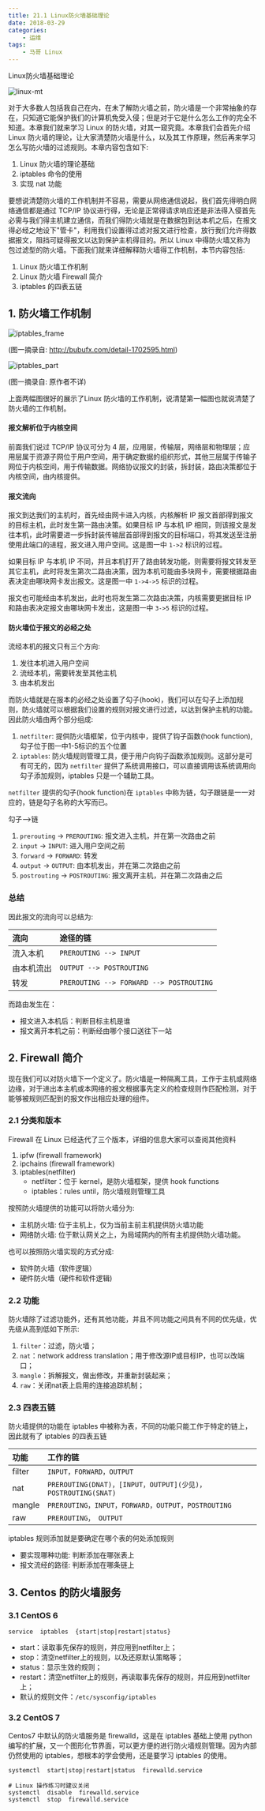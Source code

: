 ```yaml
---
title: 21.1 Linux防火墙基础理论
date: 2018-03-29
categories:
    - 运维
tags:
    - 马哥 Linux
---
```


Linux防火墙基础理论

![linux-mt](/images/linux_mt/linux_iptables.jpg)
<!-- more -->

对于大多数人包括我自己在内，在未了解防火墙之前，防火墙是一个非常抽象的存在，只知道它能保护我们的计算机免受入侵；但是对于它是什么怎么工作的完全不知道。本章我们就来学习 Linux 的防火墙，对其一窥究竟。本章我们会首先介绍Linux 防火墙的理论，让大家清楚防火墙是什么，以及其工作原理，然后再来学习怎么写防火墙的过滤规则。本章内容包含如下:
1. Linux 防火墙的理论基础
2. iptables 命令的使用
3. 实现 nat 功能

要想说清楚防火墙的工作机制并不容易，需要从网络通信说起，我们首先得明白网络通信都是通过 TCP/IP 协议进行得，无论是正常得请求响应还是非法得入侵首先必需与我们得主机建立通信，而我们得防火墙就是在数据包到达本机之后，在报文得必经之地设下"管卡"，利用我们设置得过滤对报文进行检查，放行我们允许得数据报文，阻挡可疑得报文以达到保护主机得目的。所以 Linux 中得防火墙又称为包过滤型的防火墙。下面我们就来详细解释防火墙得工作机制，本节内容包括:
1. Linux 防火墙工作机制
2. Linux 防火墙 Firewall 简介
3. iptables 的四表五链


## 1. 防火墙工作机制
![iptables_frame](/images/linux_mt/iptables_frame.jpg)

(图一摘录自: http://bubufx.com/detail-1702595.html)

![iptables_part](/images/linux_mt/iptables_part.jpg)

(图一摘录自: 原作者不详)

上面两幅图很好的展示了Linux 防火墙的工作机制，说清楚第一幅图也就说清楚了防火墙的工作机制。

#### 报文解析位于内核空间
前面我们说过 TCP/IP 协议可分为 4 层，应用层，传输层，网络层和物理层；应用层属于资源子网位于用户空间，用于确定数据的组织形式，其他三层属于传输子网位于内核空间，用于传输数据。网络协议报文的封装，拆封装，路由决策都位于内核空间，由内核提供。

#### 报文流向
报文到达我们的主机时，首先经由网卡进入内核，内核解析 IP 报文首部得到报文的目标主机，此时发生第一路由决策。如果目标 IP 与本机 IP 相同，则该报文是发往本机，此时需要进一步拆封装传输层首部得到报文的目标端口，将其发送至注册使用此端口的进程，报文进入用户空间。这是图一中 `1->2` 标识的过程。

如果目标 IP 与本机 IP 不同，并且本机打开了路由转发功能，则需要将报文转发至其它主机，此时将发生第次二路由决策，因为本机可能由多块网卡，需要根据路由表决定由哪块网卡发出报文。这是图一中 `1->4->5` 标识的过程。

报文也可能经由本机发出，此时也将发生第二次路由决策，内核需要更据目标 IP和路由表决定报文由哪块网卡发出，这是图一中 `3->5` 标识的过程。

#### 防火墙位于报文的必经之处
流经本机的报文只有三个方向:
1. 发往本机进入用户空间
2. 流经本机，需要转发至其他主机
3. 由本机发出

而防火墙就是在报本的必经之处设置了勾子(hook)，我们可以在勾子上添加规则，防火墙就可以根据我们设置的规则对报文进行过滤，以达到保护主机的功能。因此防火墙由两个部分组成:
1. `netfilter`: 提供防火墙框架，位于内核中，提供了钩子函数(hook function),勾子位于图一中1-5标识的五个位置
2. `iptables`: 防火墙规则管理工具，便于用户向钩子函数添加规则。这部分是可有可无的，因为 `netfilter` 提供了系统调用接口，可以直接调用该系统调用向勾子添加规则，iptables 只是一个辅助工具。

`netfilter` 提供的勾子(hook function)在 `iptables` 中称为链，勾子跟链是一一对应的，链是勾子名称的大写而已。

勾子-->链
1. `prerouting` -> `PREROUTING`: 报文进入主机，并在第一次路由之前
2. `input` -> `INPUT`: 进入用户空间之前
3. `forward` -> `FORWARD`: 转发
4. `output` -> `OUTPUT`: 由本机发出，并在第二次路由之前
5. `postrouting` -> `POSTROUTING`: 报文离开主机，并在第二次路由之后


### 总结
因此报文的流向可以总结为:

|流向|途径的链|
|:---|:---|
|流入本机|`PREROUTING --> INPUT`|
|由本机流出|`OUTPUT --> POSTROUTING`|
|转发|`PREROUTING --> FORWARD --> POSTROUTING`|

而路由发生在：
- 报文进入本机后：判断目标主机是谁
- 报文离开本机之前：判断经由哪个接口送往下一站

## 2. Firewall 简介
现在我们可以对防火墙下一个定义了。防火墙是一种隔离工具，工作于主机或网络边缘，对于进出本主机或本网络的报文根据事先定义的检查规则作匹配检测，对于能够被规则匹配到的报文作出相应处理的组件。

### 2.1 分类和版本
Firewall 在 Linux 已经迭代了三个版本，详细的信息大家可以查阅其他资料
1. ipfw (firewall framework)
2. ipchains (firewall framework)
3. iptables(netfilter)
    - netfilter：位于 kernel，是防火墙框架，提供 hook functions
    - iptables：rules until，防火墙规则管理工具

按照防火墙提供的功能可以将防火墙分为:
- 主机防火墙: 位于主机上，仅为当前主前主机提供防火墙功能
- 网络防火墙: 位于默认网关之上，为局域网内的所有主机提供防火墙功能。

也可以按照防火墙实现的方式分成:
- 软件防火墙（软件逻辑）
- 硬件防火墙（硬件和软件逻辑)

### 2.2 功能
防火墙除了过滤功能外，还有其他功能，并且不同功能之间具有不同的优先级，优先级从高到低如下所示:
1. `filter`：过滤，防火墙；
2. `nat`：network address translation；用于修改源IP或目标IP，也可以改端口；
3. `mangle`：拆解报文，做出修改，并重新封装起来；
4. `raw`：关闭nat表上启用的连接追踪机制；

### 2.3 四表五链
防火墙提供的功能在 iptables 中被称为表，不同的功能只能工作于特定的链上，因此就有了 iptables 的四表五链

|功能|工作的链|
|:---|:---|
|filter|`INPUT，FORWARD，OUTPUT`|
|nat|`PREROUTING(DNAT)，[INPUT，OUTPUT](少见)，POSTROUTING(SNAT)`|
|mangle|`PREROUTING，INPUT，FORWARD，OUTPUT，POSTROUTING`|
|raw|`PREROUTING， OUTPUT`|

iptables 规则添加就是要确定在哪个表的何处添加规则
- 要实现哪种功能: 判断添加在哪张表上
- 报文流经的路径: 判断添加在哪条链上


## 3. Centos 的防火墙服务
### 3.1 CentOS 6
`service  iptables  {start|stop|restart|status}`
- start：读取事先保存的规则，并应用到netfilter上；
- stop：清空netfilter上的规则，以及还原默认策略等；
- status：显示生效的规则；
- restart：清空netfilter上的规则，再读取事先保存的规则，并应用到netfilter上；
- 默认的规则文件：`/etc/sysconfig/iptables`

### 3.2 CentOS 7
Centos7 中默认的防火墙服务是 firewalld，这是在 iptables 基础上使用 python 编写的扩展，又一个图形化节界面，可以更方便的进行防火墙规则管理。因为内部仍然使用的 iptables，想根本的学会使用，还是要学习 iptables 的使用。

```
systemctl  start|stop|restart|status  firewalld.service

# Linux 操作练习时建议关闭
systemctl  disable  firewalld.service
systemctl  stop  firewalld.service
```
